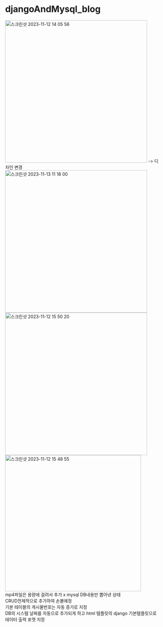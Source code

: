 # djangoAndMysql_blog
<img width="458" alt="스크린샷 2023-11-12 14 05 56" src="https://github.com/wngh1212/djangoAndMysql_blog/assets/88926634/17186ee1-e77b-4454-aaab-00b028037f8e">
-> 디자인 변경
<img width="458" alt="스크린샷 2023-11-13 11 18 00" src="https://github.com/wngh1212/djangoAndMysql_blog/assets/88926634/79314096-91e8-4ef8-bbe1-74590e2d1ece">
<br>
<img width="458" alt="스크린샷 2023-11-12 15 50 20" src="https://github.com/wngh1212/djangoAndMysql_blog/assets/88926634/bbd4b4ae-f48d-43c4-84b5-f03a27ad6c25">
<img width="438" alt="스크린샷 2023-11-12 15 48 55" src="https://github.com/wngh1212/djangoAndMysql_blog/assets/88926634/dfb66436-1b3b-48a5-9e1b-412ab7d4ef10"><br>
mp4파일은 용량에 걸려서 추가 x
mysql DB내용만 뽑아낸 상태
<br>CRUD전체적으로 추가하여 손볼예정
<br>기본 테이블의 게시물번호는 자동 증가로 지정
<br>DB의 시스템 날짜를 자동으로 추가되게 하고 html 템플릿의 django 기본템플릿으로 테이터 출력 포맷 지정

